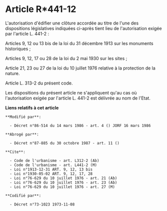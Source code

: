 # Article R*441-12

L'autorisation d'édifier une clôture accordée au titre de l'une des dispositions législatives indiquées ci-après tient lieu
de l'autorisation exigée par l'article L. 441-2 :

Articles 9, 12 ou 13 bis de la loi du 31 décembre 1913 sur les monuments historiques ;

Articles 9, 12, 17 ou 28 de la loi du 2 mai 1930 sur les sites ;

Article 21, 23 ou 27 de la loi du 10 juillet 1976 relative à la protection de la nature.

Article L. 313-2 du présent code.

Les dispositions du présent article ne s'appliquent qu'au cas où l'autorisation exigée par l'article L. 441-2 est délivrée au
nom de l'Etat.

**Liens relatifs à cet article**

	**Modifié par**:

	  - Décret n°86-514 du 14 mars 1986 - art. 4 () JORF 16 mars 1986

	**Abrogé par**:

	  - Décret n°87-885 du 30 octobre 1987 - art. 11 ()

	**Cite**:

	  - Code de l'urbanisme - art. L312-2 (Ab)
	  - Code de l'urbanisme - art. L441-2 (M)
	  - Loi n°1913-12-31 ART. 9, 12, 13 bis
	  - Loi n°1930-05-02 ART. 9, 12, 17, 28
	  - Loi n°76-629 du 10 juillet 1976 - art. 21 (Ab)
	  - Loi n°76-629 du 10 juillet 1976 - art. 23 (Ab)
	  - Loi n°76-629 du 10 juillet 1976 - art. 27 (M)

	**Codifié par**:

	  - Décret n°73-1023 1973-11-08
